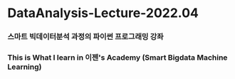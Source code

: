 # DataAnalysis-Lecture-2022.04
### 스마트 빅데이터분석 과정의 파이썬 프로그래밍 강좌
### This is What I learn in 이젠's Academy (Smart Bigdata Machine Learning)
